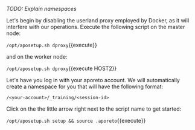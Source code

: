 _TODO: Explain namespaces_

Let's begin by disabling the userland proxy employed by Docker, as it will interfere with our operations. Execute the following script on the master node:

`/opt/aposetup.sh dproxy`{{execute}}

and on the worker node:

`/opt/aposetup.sh dproxy`{{execute HOST2}}

Let's have you log in with your aporeto account. We will automatically create a namespace for you that will have the following format:

`/<your-account>/_training/<session-id>`

Click on the the little arrow right next to the script name to get started:

`/opt/aposetup.sh setup && source .aporeto`{{execute}}
